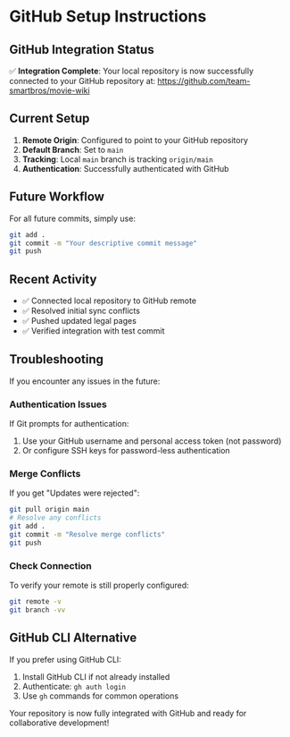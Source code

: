 # GitHub Setup Instructions

## GitHub Integration Status

✅ **Integration Complete**: Your local repository is now successfully connected to your GitHub repository at:
https://github.com/team-smartbros/movie-wiki

## Current Setup

1. **Remote Origin**: Configured to point to your GitHub repository
2. **Default Branch**: Set to `main`
3. **Tracking**: Local `main` branch is tracking `origin/main`
4. **Authentication**: Successfully authenticated with GitHub

## Future Workflow

For all future commits, simply use:

```bash
git add .
git commit -m "Your descriptive commit message"
git push
```

## Recent Activity

- ✅ Connected local repository to GitHub remote
- ✅ Resolved initial sync conflicts
- ✅ Pushed updated legal pages
- ✅ Verified integration with test commit

## Troubleshooting

If you encounter any issues in the future:

### Authentication Issues
If Git prompts for authentication:
1. Use your GitHub username and personal access token (not password)
2. Or configure SSH keys for password-less authentication

### Merge Conflicts
If you get "Updates were rejected":
```bash
git pull origin main
# Resolve any conflicts
git add .
git commit -m "Resolve merge conflicts"
git push
```

### Check Connection
To verify your remote is still properly configured:
```bash
git remote -v
git branch -vv
```

## GitHub CLI Alternative

If you prefer using GitHub CLI:
1. Install GitHub CLI if not already installed
2. Authenticate: `gh auth login`
3. Use `gh` commands for common operations

Your repository is now fully integrated with GitHub and ready for collaborative development!